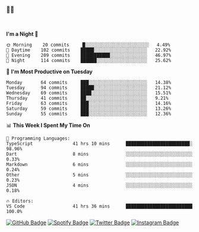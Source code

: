 ### 🤙🍺

<!-- <a href="https://github-readme-stats.vercel.app/api?username=hzak2xx&count_private=true&show_icons=true&theme=dracula">
  <img align="center" src="https://github-readme-stats.vercel.app/api?username=hzak2xx&count_private=true&show_icons=true&theme=dracula" />
</a>
</br> -->
</br>

<!--START_SECTION:waka-->
**I'm a Night 🦉** 

```text
🌞 Morning    20 commits     █░░░░░░░░░░░░░░░░░░░░░░░░   4.49% 
🌆 Daytime    102 commits    █████░░░░░░░░░░░░░░░░░░░░   22.92% 
🌃 Evening    209 commits    ███████████░░░░░░░░░░░░░░   46.97% 
🌙 Night      114 commits    ██████░░░░░░░░░░░░░░░░░░░   25.62%

```
📅 **I'm Most Productive on Tuesday** 

```text
Monday       64 commits     ███░░░░░░░░░░░░░░░░░░░░░░   14.38% 
Tuesday      94 commits     █████░░░░░░░░░░░░░░░░░░░░   21.12% 
Wednesday    69 commits     ████░░░░░░░░░░░░░░░░░░░░░   15.51% 
Thursday     41 commits     ██░░░░░░░░░░░░░░░░░░░░░░░   9.21% 
Friday       63 commits     ███░░░░░░░░░░░░░░░░░░░░░░   14.16% 
Saturday     59 commits     ███░░░░░░░░░░░░░░░░░░░░░░   13.26% 
Sunday       55 commits     ███░░░░░░░░░░░░░░░░░░░░░░   12.36%

```


📊 **This Week I Spent My Time On** 

```text
💬 Programming Languages: 
TypeScript               41 hrs 10 mins      ████████████████████████░   98.96% 
Dart                     8 mins              ░░░░░░░░░░░░░░░░░░░░░░░░░   0.33% 
Markdown                 6 mins              ░░░░░░░░░░░░░░░░░░░░░░░░░   0.24% 
Other                    5 mins              ░░░░░░░░░░░░░░░░░░░░░░░░░   0.23% 
JSON                     4 mins              ░░░░░░░░░░░░░░░░░░░░░░░░░   0.18%

🔥 Editors: 
VS Code                  41 hrs 36 mins      █████████████████████████   100.0%

```


<!--END_SECTION:waka-->

[![GitHub Badge](https://img.shields.io/badge/GitHub-100000?style=for-the-badge&logo=github&logoColor=white)](https://github.com/hzak2xx)
[![Spotify Badge](https://img.shields.io/badge/Spotify-1ED760?&style=for-the-badge&logo=spotify&logoColor=white)](https://open.spotify.com/user/uf90s6sbbh75a1mt44clkhkvf)
[![Twitter Badge](https://img.shields.io/badge/Twitter-1DA1F2?style=for-the-badge&logo=twitter&logoColor=white)](https://twitter.com/hzak2xx)
[![Instagram Badge](https://img.shields.io/badge/Instagram-E4405F?style=for-the-badge&logo=instagram&logoColor=white)](https://www.instagram.com/hzak2xx/)
